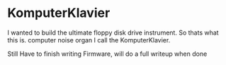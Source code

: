 # KomputerKlavier

I wanted to build the ultimate floppy disk drive instrument. So thats what this is.  computer noise organ I call the KomputerKlavier.


Still Have to finish writing Firmware, will do a full writeup when done

